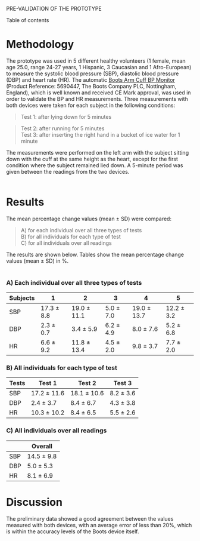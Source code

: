 PRE-VALIDATION OF THE PROTOTYPE

Table of contents



# Methodology #

The prototype was used in 5 different healthy volunteers (1 female, mean age 25.0, range 24-27 years, 1 Hispanic, 3 Caucasian and 1 Afro-European) to measure the systolic blood pressure (SBP), diastolic blood pressure (DBP) and heart rate (HR). The automatic [Boots Arm Cuff BP Monitor](http://www.boots.com/en/Boots-Upper-Arm-Blood-Pressure-Monitor_1014526/) (Product Reference: 5690447, The Boots Company PLC, Nottingham, England), which is well known and received CE Mark approval, was used in order to validate the BP and HR measurements.
Three measurements with both devices were taken for each subject in the following conditions:
> Test 1: after lying down for 5 minutes <br>
<blockquote>Test 2: after running for 5 minutes <br>
Test 3: after inserting the right hand in a bucket of ice water for 1 minute <br></blockquote>

The measurements were performed on the left arm with the subject sitting down with the cuff at the same height as the heart, except for the first condition where the subject remained lied down. A 5-minute period was given between the readings from the two devices.<br>
<br>
<h1>Results</h1>

The mean percentage change values (mean ± SD) were compared: <br>

<blockquote>A) for each individual over all three types of tests <br>
B) for all individuals for each type of test <br>
C) for all individuals over all readings <br></blockquote>

The results are shown below. Tables show the mean percentage change values (mean ± SD) in %.<br>
<br>
<h3>A) Each individual over all three types of tests</h3>
<table><thead><th> Subjects </th><th> 1 </th><th> 2 </th><th> 3 </th><th> 4 </th><th> 5 </th></thead><tbody>
<tr><td> SBP      </td><td> 17.3 ± 8.8 </td><td> 19.0 ± 11.1 </td><td> 5.0 ± 7.0 </td><td> 19.0 ± 13.7 </td><td> 12.2 ± 3.2 </td></tr>
<tr><td> DBP      </td><td> 2.3 ± 0.7 </td><td> 3.4 ± 5.9 </td><td> 6.2 ± 4.9 </td><td> 8.0 ± 7.6 </td><td> 5.2 ± 6.8 </td></tr>
<tr><td> HR       </td><td> 6.6 ± 9.2 </td><td> 11.8 ± 13.4 </td><td> 4.5 ± 2.0 </td><td> 9.8 ± 3.7 </td><td> 7.7 ± 2.0 </td></tr></tbody></table>

<h3>B) All individuals for each type of test</h3>
<table><thead><th> Tests </th><th> Test 1 </th><th> Test 2 </th><th> Test 3 </th></thead><tbody>
<tr><td> SBP   </td><td> 17.2 ± 11.6 </td><td> 18.1 ± 10.6 </td><td> 8.2 ± 3.6 </td></tr>
<tr><td> DBP   </td><td> 2.4 ± 3.7 </td><td> 8.4 ± 6.7 </td><td> 4.3 ± 3.8 </td></tr>
<tr><td> HR    </td><td> 10.3 ± 10.2 </td><td> 8.4 ± 6.5 </td><td> 5.5 ± 2.6 </td></tr></tbody></table>

<h3>C) All individuals over all readings</h3>
<table><thead><th>  </th><th> Overall </th></thead><tbody>
<tr><td> SBP </td><td> 14.5 ± 9.8 </td></tr>
<tr><td> DBP </td><td> 5.0 ± 5.3 </td></tr>
<tr><td> HR </td><td> 8.1 ± 6.9 </td></tr></tbody></table>

<h1>Discussion</h1>

The preliminary data showed a good agreement between the values measured with both devices, with an average error of less than 20%, which is within the accuracy levels of the Boots device itself.